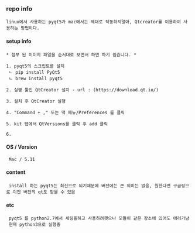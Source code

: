 ### repo info

    linux에서 사용하는 pyqt5가 mac에서는 제대로 작동하지않아, Qtcreator를 이용하여 사용하는 방법이다.


#### setup info

    * 첨부 된 이미지 파일을 순서대로 보면서 하면 하기 쉽습니다. *

    1. pyqt5의 스크립트를 설치
     ㄴ pip install PyQt5
     ㄴ brew install pyqt5
    
    2. 실행 툴인 QtCreator 설치 - url : (https://download.qt.io/)
    
    3. 설치 후 QtCreator 실행
    
    4. "Command + ," 또는 맥 메뉴/Preferences 를 클릭
    
    5. kit 탭에서 QtVersions를 클릭 후 add 클릭
    
    6. 
    
    
    
    



#### OS / Version

     Mac / 5.11

#### content

     install 하는 pyqt5는 최신으로 되기때문에 버전에는 큰 의미는 없음, 원한다면 구글링으로 이전 버전의 qt도 받을 수 있음

#### etc

     pyqt5 를 python2.7에서 세팅을하고 사용하려햇으나 모듈이 같은 장소에 있어도 에러가남
     현재 python3으로 실행중
